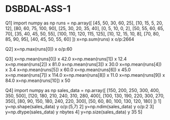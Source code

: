 # DSBDAL-ASS-1

Q1]
import numpy as np 
runs = np.array([    [45, 50, 30, 60, 25],    [10, 15, 5, 20, 12],    [80, 60, 75, 100, 90],    [25, 30, 20, 35, 40],    [0, 5, 10, 0, 2],    [50, 55, 60, 65, 70],    [35, 40, 45, 50, 55],    [100, 110, 120, 115, 125],    [10, 12, 15, 10, 8],    [70, 80, 85, 90, 95],    [40, 45, 50, 55, 60] ])
x=np.sum(runs)
x
o/p:2664

Q2]
x=np.max(runs[0])
x
o/p:60

Q3]
x=np.mean(runs[0])
x
42.0
x=np.mean(runs[1])
x
12.4
x=np.mean(runs[2])
x
81.0
x=np.mean(runs[3])
x
30.0
x=np.mean(runs[4])
x
3.4
x=np.mean(runs[5])
x
60.0
x=np.mean(runs[6])
x
45.0
x=np.mean(runs[7])
x
114.0
x=np.mean(runs[8])
x
11.0
x=np.mean(runs[9])
x
84.0
x=np.mean(runs[10])
x
50

Q4]
import numpy as np 
sales_data = np.array([    [150, 200, 250, 300, 400, 350, 500],  [120, 180, 210, 240, 310, 280, 400],    [100, 130, 190, 220, 300, 270, 350],     [80,  90,  150, 180, 240, 220, 300],    [50,  60,  80,  100, 130, 120, 180] ])
1]
y=np.shape(sales_data)
y
o/p:(5,7)
2]
y=np.ndim(sales_data)
y
o/p:2
3]
y=np.dtype(sales_data)
y
nbytes
4]
y=np.size(sales_data)
y
35
5]


